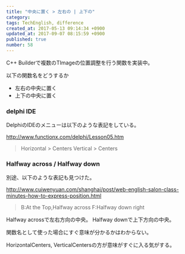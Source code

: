 ```yaml
---
title: "中央に置く > 左右の | 上下の"
category: 
tags: TechEnglish, difference
created_at: 2017-05-13 09:14:34 +0900
updated_at: 2017-09-07 08:15:59 +0900
published: true
number: 58
---
```


C++ Builderで複数のTImageの位置調整を行う関数を実装中。

以下の関数名をどうするか

- 左右の中央に置く
- 上下の中央に置く

### delphi IDE

DelphiのIDEのメニューは以下のような表記をしている。

http://www.functionx.com/delphi/Lesson05.htm
> Horizontal > Centers
> Vertical > Centers

### Halfway across / Halfway down

別途、以下のような表記も見つけた。

http://www.cuiwenyuan.com/shanghai/post/web-english-salon-class-minutes-how-to-express-position.html
> B:At the Top,Halfway across
> F:Halfway down right

Halfway acrossで左右方向の中央。
Halfway downで上下方向の中央。

関数名として使った場合にすぐ意味が分かるかはわからない。

HorizontalCenters, VerticalCentersの方が意味がすぐに入る気がする。

